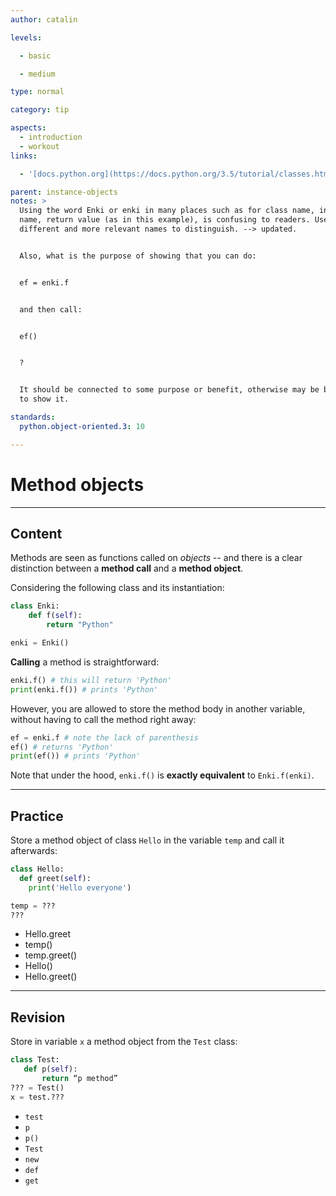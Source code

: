 ```yaml
---
author: catalin

levels:

  - basic

  - medium

type: normal

category: tip

aspects:
  - introduction
  - workout
links:

  - '[docs.python.org](https://docs.python.org/3.5/tutorial/classes.html#method-objects){website}'

parent: instance-objects
notes: >
  Using the word Enki or enki in many places such as for class name, instance
  name, return value (as in this example), is confusing to readers. Use
  different and more relevant names to distinguish. --> updated.


  Also, what is the purpose of showing that you can do:


  ef = enki.f


  and then call:


  ef()


  ?


  It should be connected to some purpose or benefit, otherwise may be better not
  to show it.

standards:
  python.object-oriented.3: 10

---
```


# Method objects

---
## Content

Methods are seen as functions called on *objects* -- and there is a clear distinction between a **method call** and a **method object**.

Considering the following class and its instantiation:
```python
class Enki:
    def f(self):
        return "Python"

enki = Enki()

```
**Calling** a method is straightforward:
```python
enki.f() # this will return 'Python'
print(enki.f()) # prints 'Python'
```

However, you are allowed to store the method body in another variable, without having to call the method right away:
```python
ef = enki.f # note the lack of parenthesis
ef() # returns 'Python'
print(ef()) # prints 'Python'
```

Note that under the hood, `enki.f()` is **exactly equivalent** to `Enki.f(enki)`.

---
## Practice

Store a method object of class `Hello` in the variable `temp` and call it afterwards:

```python
class Hello:
  def greet(self):
    print('Hello everyone')

temp = ???
???
```

* Hello.greet
* temp()
* temp.greet()
* Hello()
* Hello.greet()


---
## Revision

Store in variable `x` a method object from the `Test` class:

```python
class Test:
   def p(self):
       return “p method”
??? = Test()
x = test.???
```


* `test`
* `p`
* `p()`
* `Test`
* `new`
* `def`
* `get`
